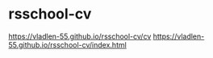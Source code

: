 # rsschool-cv
https://vladlen-55.github.io/rsschool-cv/cv
https://vladlen-55.github.io/rsschool-cv/index.html
